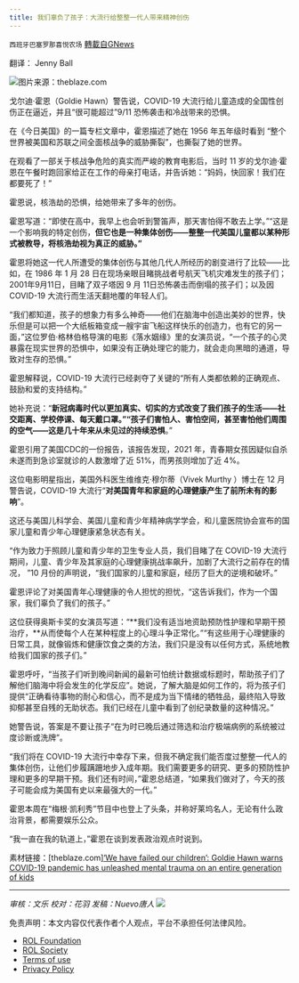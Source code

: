 ```yaml
---
title: 我们辜负了孩子：大流行给整整一代人带来精神创伤
---
```

`西班牙巴塞罗那喜悦农场` [轉載自GNews](https://gnews.org/zh-hans/1932513/)

翻译： Jenny Ball

![](https://assets.gnews.org/wp-content/uploads/2022/01/image-2487.png)图片来源：theblaze.com

戈尔迪·霍恩（Goldie Hawn）警告说，COVID-19 大流行给儿童造成的全国性创伤正在逼近，并且“很可能超过”9/11 恐怖袭击和冷战带来的恐惧。

在《今日美国》的一篇专栏文章中，霍恩描述了她在 1956 年五年级时看到 “整个世界被美国和苏联之间全面核战争的威胁撕裂”，也撕裂了她的世界。

在观看了一部关于核战争危险的真实而严峻的教育电影后，当时 11 岁的戈尔迪·霍恩在午餐时跑回家给正在工作的母亲打电话，并告诉她：“妈妈，快回家！我们在都要死了！”

霍恩说，核浩劫的恐惧，给她带来了多年的创伤。

霍恩写道：“即使在高中，我早上也会听到警笛声，那天害怕得不敢去上学。”“这是一个影响我的特定创伤，**但它也是一种集体创伤——整整一代美国儿童都以某种形式被教导，将核浩劫视为真正的威胁。”**

霍恩将她这一代人所遭受的集体创伤与其他几代人所经历的剧变进行了比较——比如，在 1986 年 1 月 28 日在现场亲眼目睹挑战者号航天飞机灾难发生的孩子们；2001年9月11日，目睹了双子塔因 9 月 11日恐怖袭击而倒塌的孩子们；以及因 COVID-19 大流行而生活天翻地覆的年轻人们。

“我们都知道，孩子的想象力有多么神奇——他们在脑海中创造出美妙的世界，快乐但是可以把一个大纸板箱变成一艘宇宙飞船这样快乐的创造力，也有它的另一面，”这位罗伯·格林伯格导演的电影《落水姻缘》里的女演员说，“一个孩子的心灵暴露在现实世界的恐惧中，如果没有正确处理它的能力，就会走向黑暗的通道，导致对生存的恐惧。”

霍恩解释说，COVID-19 大流行已经剥夺了关键的“所有人类都依赖的正确观点、鼓励和爱的支持结构。”

她补充说：“**新冠病毒时代以更加真实、切实的方式改变了我们孩子的生活——社交距离、学校停课、每天戴口罩。”“孩子们害怕人、害怕空间，甚至害怕他们周围的空气——这是几十年来从未见过的持续恐惧**。”

霍恩引用了美国CDC的一份报告，该报告发现，2021 年，青春期女孩因疑似自杀未遂而到急诊室就诊的人数激增了近 51%，而男孩则增加了近 4%。

这位电影明星指出，美国外科医生维维克·穆尔蒂（Vivek Murthy ）博士在 12 月警告说，COVID-19 大流行“**对美国青年和家庭的心理健康产生了前所未有的影响**”。

这还与美国儿科学会、美国儿童和青少年精神病学学会，和儿童医院协会宣布的国家儿童和青少年心理健康紧急状态有关。

“作为致力于照顾儿童和青少年的卫生专业人员，我们目睹了在 COVID-19 大流行期间，儿童、青少年及其家庭的心理健康挑战率飙升，加剧了大流行之前存在的情况， ”10 月份的声明说，“我们国家的儿童和家庭，经历了巨大的逆境和破坏。”

霍恩评论了对美国青年心理健康的令人担忧的担忧，“这告诉我们，作为一个国家，我们辜负了我们的孩子。”

这位获得奥斯卡奖的女演员写道：“**我们没有适当地资助预防性护理和早期干预治疗，**从而使每个人在某种程度上的心理斗争正常化。”“有这些用于心理健康的日常工具，就像锻炼和健康饮食之类的方法，我们只是没有以任何方式，系统地教给我们国家的孩子们。”

霍恩呼吁，“当孩子们听到晚间新闻的最新可怕统计数据或标题时，帮助孩子们了解他们脑海中将会发生的化学反应”。她说，了解大脑是如何工作的，将为孩子们提供“正确看待事物的耐心和信心，而不是成为当下情绪的牺牲品，最终陷入导致抑郁甚至自残的无助状态。我们已经在儿童中看到了创纪录数量的这种情况。”

她警告说，答案是不要让孩子“在为时已晚后通过筛选和治疗极端病例的系统被过度诊断或洗牌”。

“我们将在 COVID-19 大流行中幸存下来，但我不确定我们能否度过整整一代人的集体创伤，让他们步履蹒跚地步入成年期。我们需要更多的研究、更多的预防性护理和更多的早期干预。我们还有时间，”霍恩总结道，“如果我们做对了，今天的孩子可能会成为美国有史以来最强大的一代。”

霍恩本周在“梅根·凯利秀”节目中也登上了头条，并称好莱坞名人，无论有什么政治背景，都需要娱乐公众。

“我一直在我的轨道上，”霍恩在谈到发表政治观点时说到。

素材链接：[theblaze.com][‘We have failed our children’: Goldie Hawn warns COVID-19 pandemic has unleashed mental trauma on an entire generation of kids](https://www.theblaze.com/news/goldie-hawn-children-covid-mental-health#toggle-gdpr)

* * *

*审核：文乐
校对：花羽
发稿：Nuevo唐人*
![](https://assets.gnews.org/wp-content/uploads/2022/01/西喜.jpeg)
 

免责声明：本文内容仅代表作者个人观点，平台不承担任何法律风险。

- [ROL Foundation](https://rolfoundation.org/)
- [ROL Society](https://rolsociety.org/)
- [Terms of use](https://gnews.org/terms-of-use-3/)
- [Privacy Policy](https://gnews.org/privacy-policy/)
